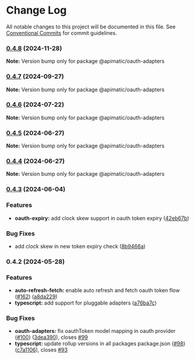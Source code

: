 # Change Log

All notable changes to this project will be documented in this file.
See [Conventional Commits](https://conventionalcommits.org) for commit guidelines.

### [0.4.8](https://github.com/apimatic/apimatic-js-runtime/compare/@apimatic/oauth-adapters@0.4.7...@apimatic/oauth-adapters@0.4.8) (2024-11-28)

**Note:** Version bump only for package @apimatic/oauth-adapters

### [0.4.7](https://github.com/apimatic/apimatic-js-runtime/compare/@apimatic/oauth-adapters@0.4.6...@apimatic/oauth-adapters@0.4.7) (2024-09-27)

**Note:** Version bump only for package @apimatic/oauth-adapters

### [0.4.6](https://github.com/apimatic/apimatic-js-runtime/compare/@apimatic/oauth-adapters@0.4.5...@apimatic/oauth-adapters@0.4.6) (2024-07-22)

**Note:** Version bump only for package @apimatic/oauth-adapters

### [0.4.5](https://github.com/apimatic/apimatic-js-runtime/compare/@apimatic/oauth-adapters@0.4.4...@apimatic/oauth-adapters@0.4.5) (2024-06-27)

**Note:** Version bump only for package @apimatic/oauth-adapters

### [0.4.4](https://github.com/apimatic/apimatic-js-runtime/compare/@apimatic/oauth-adapters@0.4.3...@apimatic/oauth-adapters@0.4.4) (2024-06-27)

**Note:** Version bump only for package @apimatic/oauth-adapters

### [0.4.3](https://github.com/apimatic/apimatic-js-runtime/compare/@apimatic/oauth-adapters@0.4.2...@apimatic/oauth-adapters@0.4.3) (2024-06-04)

### Features

- **oauth-expiry:** add clock skew support in oauth token expiry ([42eb67b](https://github.com/apimatic/apimatic-js-runtime/commit/42eb67bb591981ff8c110910959b842f77a6f52e))

### Bug Fixes

- add clock skew in new token expiry check ([8b9466a](https://github.com/apimatic/apimatic-js-runtime/commit/8b9466a1c9f9cfed87c246242c330c91a39f3f43))

### 0.4.2 (2024-05-28)

### Features

- **auto-refresh-fetch:** enable auto refresh and fetch oauth token flow ([#162](https://github.com/apimatic/apimatic-js-runtime/issues/162)) ([a8da229](https://github.com/apimatic/apimatic-js-runtime/commit/a8da2298855dde7492dba4e181f9ebb075567a35))
- **typescript:** add support for pluggable adapters ([a76ba7c](https://github.com/apimatic/apimatic-js-runtime/commit/a76ba7cbf2602bdc48b758816000330429ac4972))

### Bug Fixes

- **oauth-adapters:** fix oauthToken model mapping in oauth provider ([#100](https://github.com/apimatic/apimatic-js-runtime/issues/100)) ([3dea390](https://github.com/apimatic/apimatic-js-runtime/commit/3dea3902cb909d8e70283ff26c582252275d9f12)), closes [#99](https://github.com/apimatic/apimatic-js-runtime/issues/99)
- **typescript:** update rollup versions in all packages package.json ([#98](https://github.com/apimatic/apimatic-js-runtime/issues/98)) ([c7a1106](https://github.com/apimatic/apimatic-js-runtime/commit/c7a1106bfc8e7d10e28dee97fb30a4e2792f21df)), closes [#93](https://github.com/apimatic/apimatic-js-runtime/issues/93)
